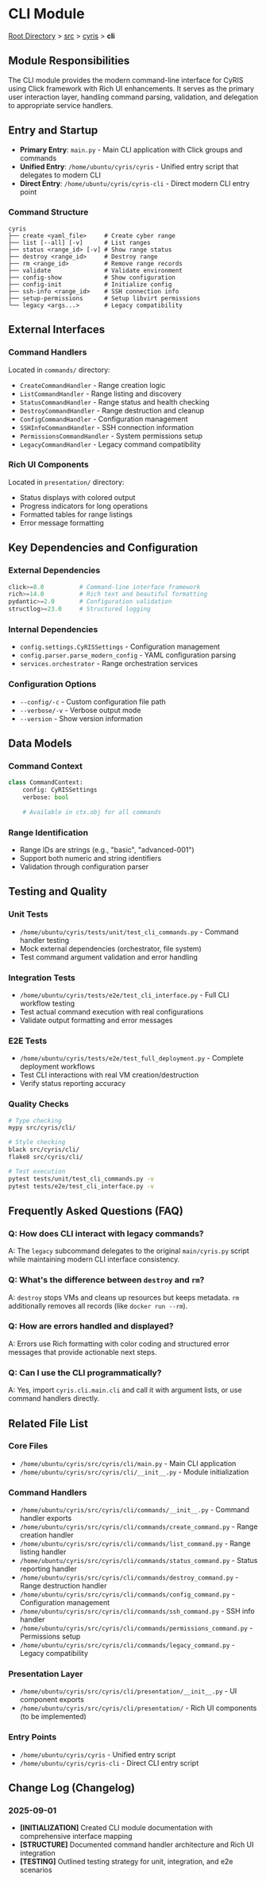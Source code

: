 # CLI Module

[Root Directory](../../../CLAUDE.md) > [src](../../) > [cyris](../) > **cli**

## Module Responsibilities

The CLI module provides the modern command-line interface for CyRIS using Click framework with Rich UI enhancements. It serves as the primary user interaction layer, handling command parsing, validation, and delegation to appropriate service handlers.

## Entry and Startup

- **Primary Entry**: `main.py` - Main CLI application with Click groups and commands
- **Unified Entry**: `/home/ubuntu/cyris/cyris` - Unified entry script that delegates to modern CLI
- **Direct Entry**: `/home/ubuntu/cyris/cyris-cli` - Direct modern CLI entry point

### Command Structure
```
cyris
├── create <yaml_file>     # Create cyber range
├── list [--all] [-v]      # List ranges  
├── status <range_id> [-v] # Show range status
├── destroy <range_id>     # Destroy range
├── rm <range_id>          # Remove range records
├── validate               # Validate environment
├── config-show            # Show configuration
├── config-init            # Initialize config
├── ssh-info <range_id>    # SSH connection info
├── setup-permissions      # Setup libvirt permissions
└── legacy <args...>       # Legacy compatibility
```

## External Interfaces

### Command Handlers
Located in `commands/` directory:
- `CreateCommandHandler` - Range creation logic
- `ListCommandHandler` - Range listing and discovery
- `StatusCommandHandler` - Range status and health checking
- `DestroyCommandHandler` - Range destruction and cleanup
- `ConfigCommandHandler` - Configuration management
- `SSHInfoCommandHandler` - SSH connection information
- `PermissionsCommandHandler` - System permissions setup
- `LegacyCommandHandler` - Legacy command compatibility

### Rich UI Components
Located in `presentation/` directory:
- Status displays with colored output
- Progress indicators for long operations
- Formatted tables for range listings
- Error message formatting

## Key Dependencies and Configuration

### External Dependencies
```python
click>=8.0          # Command-line interface framework
rich>=14.0          # Rich text and beautiful formatting
pydantic>=2.0       # Configuration validation
structlog>=23.0     # Structured logging
```

### Internal Dependencies
- `config.settings.CyRISSettings` - Configuration management
- `config.parser.parse_modern_config` - YAML configuration parsing
- `services.orchestrator` - Range orchestration services

### Configuration Options
- `--config/-c` - Custom configuration file path
- `--verbose/-v` - Verbose output mode
- `--version` - Show version information

## Data Models

### Command Context
```python
class CommandContext:
    config: CyRISSettings
    verbose: bool
    
    # Available in ctx.obj for all commands
```

### Range Identification
- Range IDs are strings (e.g., "basic", "advanced-001")
- Support both numeric and string identifiers
- Validation through configuration parser

## Testing and Quality

### Unit Tests
- `/home/ubuntu/cyris/tests/unit/test_cli_commands.py` - Command handler testing
- Mock external dependencies (orchestrator, file system)
- Test command argument validation and error handling

### Integration Tests
- `/home/ubuntu/cyris/tests/e2e/test_cli_interface.py` - Full CLI workflow testing
- Test actual command execution with real configurations
- Validate output formatting and error messages

### E2E Tests
- `/home/ubuntu/cyris/tests/e2e/test_full_deployment.py` - Complete deployment workflows
- Test CLI interactions with real VM creation/destruction
- Verify status reporting accuracy

### Quality Checks
```bash
# Type checking
mypy src/cyris/cli/

# Style checking
black src/cyris/cli/
flake8 src/cyris/cli/

# Test execution
pytest tests/unit/test_cli_commands.py -v
pytest tests/e2e/test_cli_interface.py -v
```

## Frequently Asked Questions (FAQ)

### Q: How does CLI interact with legacy commands?
A: The `legacy` subcommand delegates to the original `main/cyris.py` script while maintaining modern CLI interface consistency.

### Q: What's the difference between `destroy` and `rm`?
A: `destroy` stops VMs and cleans up resources but keeps metadata. `rm` additionally removes all records (like `docker run --rm`).

### Q: How are errors handled and displayed?
A: Errors use Rich formatting with color coding and structured error messages that provide actionable next steps.

### Q: Can I use the CLI programmatically?
A: Yes, import `cyris.cli.main.cli` and call it with argument lists, or use command handlers directly.

## Related File List

### Core Files
- `/home/ubuntu/cyris/src/cyris/cli/main.py` - Main CLI application
- `/home/ubuntu/cyris/src/cyris/cli/__init__.py` - Module initialization

### Command Handlers
- `/home/ubuntu/cyris/src/cyris/cli/commands/__init__.py` - Command handler exports
- `/home/ubuntu/cyris/src/cyris/cli/commands/create_command.py` - Range creation handler
- `/home/ubuntu/cyris/src/cyris/cli/commands/list_command.py` - Range listing handler
- `/home/ubuntu/cyris/src/cyris/cli/commands/status_command.py` - Status reporting handler
- `/home/ubuntu/cyris/src/cyris/cli/commands/destroy_command.py` - Range destruction handler
- `/home/ubuntu/cyris/src/cyris/cli/commands/config_command.py` - Configuration management
- `/home/ubuntu/cyris/src/cyris/cli/commands/ssh_command.py` - SSH info handler
- `/home/ubuntu/cyris/src/cyris/cli/commands/permissions_command.py` - Permissions setup
- `/home/ubuntu/cyris/src/cyris/cli/commands/legacy_command.py` - Legacy compatibility

### Presentation Layer
- `/home/ubuntu/cyris/src/cyris/cli/presentation/__init__.py` - UI component exports
- `/home/ubuntu/cyris/src/cyris/cli/presentation/` - Rich UI components (to be implemented)

### Entry Points
- `/home/ubuntu/cyris/cyris` - Unified entry script
- `/home/ubuntu/cyris/cyris-cli` - Direct CLI entry script

## Change Log (Changelog)

### 2025-09-01
- **[INITIALIZATION]** Created CLI module documentation with comprehensive interface mapping
- **[STRUCTURE]** Documented command handler architecture and Rich UI integration
- **[TESTING]** Outlined testing strategy for unit, integration, and e2e scenarios